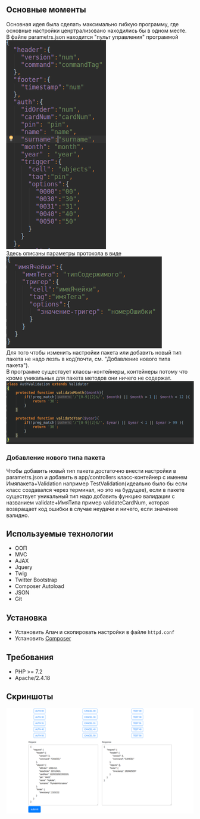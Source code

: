 ## Основные моменты
Основная идея была сделать максимально гибкую программу, где основные настройки ценртрализовано находились бы в одном месте.    
В файле parametrs.json  находится "пульт управления" программой  
![alt-текст](screenshots/parametrs.png)  
Здесь описаны параметры протокола в виде  
![alt-текст](screenshots/example.png)  
Для того чтобы изменить настройки  пакета или добавить новый тип пакета не надо лезть в код(почти, см. "Добавление нового типа пакета").  
В программе существует классы-контейнеры, контейнеры потому что кроме уникальных для пакета методов они ничего не содержат.
![alt-текст](screenshots/class.png)  
### Добавление нового  типа пакета
Чтобы добавить новый тип пакета достаточно внести настройки в parametrs.json и добавить в app/controllers класс-контейнер с именем
Имяпакета+Validation например TestValidation(идеально было бы если класс создавался через терминал, но это на будущее),
если в пакете существует уникальный тип надо добавить функцию валидации с названием validate+ИмяТипа пример validateCardNum, которая возвращает код ошибки в случае неудачи
и ничего, если значение валидно.
## Используемые технологии
+ ООП
+ MVC
+ AJAX
+ Jquery
+ Twig
+ Twitter Bootstrap
+ Composer Autoload
+ JSON
+ Git
## Установка
+ Установить  Апач и скопировать настройки в файле `httpd.conf`
+ Установить [Сomposer](https://getcomposer.org/)
## Требования
+ PHP >= 7.2 
+ Apache/2.4.18 
## Скриншоты
![alt-текст](screenshots/succes1.png)
